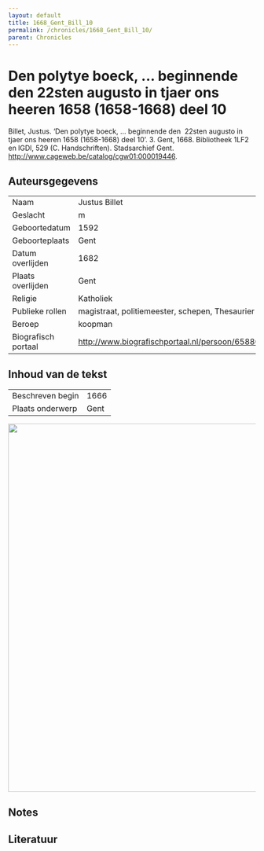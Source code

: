 ```yaml
---
layout: default
title: 1668_Gent_Bill_10
permalink: /chronicles/1668_Gent_Bill_10/
parent: Chronicles
--- 
```



# Den polytye boeck, ... beginnende den  22sten augusto in tjaer ons heeren 1658 (1658-1668) deel 10 

Billet, Justus. ‘Den polytye boeck, ... beginnende den  22sten augusto in tjaer ons heeren 1658 (1658-1668) deel 10’. 3. Gent, 1668. Bibliotheek 1LF2 en lGDl, 529 (C. Handschriften). Stadsarchief Gent. http://www.cageweb.be/catalog/cgw01:000019446. 

## Auteursgegevens 

| | | 
| --------------- | --------------- | 
| Naam | Justus Billet | 
| Geslacht | m | 
| Geboortedatum | 1592 | 
| Geboorteplaats | Gent | 
| Datum overlijden | 1682 | 
| Plaats overlijden | Gent | 
| Religie | Katholiek | 
| Publieke rollen | magistraat, politiemeester, schepen, Thesaurier | 
| Beroep | koopman | 
| Biografisch portaal | http://www.biografischportaal.nl/persoon/65880947 | 

## Inhoud van de tekst 

| | | 
| --------------- | --------------- | 
| Beschreven begin | 1666 | 
| Plaats onderwerp | Gent | 

[<img src="..\..\barplots_chronicles\1668_Gent_Bill_10.jpg" width="750"/>](..\..\barplots_chronicles\1668_Gent_Bill_10.jpg) 

## Notes 

## Literatuur 

